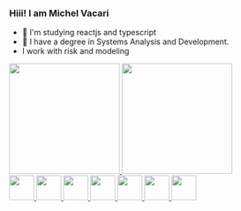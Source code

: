 ### Hiii! I am Michel Vacari 



- 📘 I'm studying reactjs and typescript
- 🚀 I have a degree in Systems Analysis and Development.
- I work with risk and modeling

<div>
  <a href="https://www.linkedin.com/in/michelvacari/">
  <img height="200em" src="https://github-readme-stats.vercel.app/api?username=michelvacari&show_icons=true&theme=tokyonight&iclude_all_commits=true&count_private=true"/>
  <img height="200em" src="https://github-readme-stats.vercel.app/api/top-langs/?username=michelvacari&show_icons=true&theme=tokyonight&in"/>
</div>

<div>
  <img height= "45em" src="https://cdn.jsdelivr.net/gh/devicons/devicon/icons/html5/html5-original-wordmark.svg" />
  <img height= "45em" src="https://cdn.jsdelivr.net/gh/devicons/devicon/icons/css3/css3-original-wordmark.svg" />
  <img height= "45em" src="https://cdn.jsdelivr.net/gh/devicons/devicon/icons/javascript/javascript-original.svg" />
  <img height= "45em" src="https://cdn.jsdelivr.net/gh/devicons/devicon/icons/react/react-original-wordmark.svg" />
  <img height= "45em" src="https://cdn.jsdelivr.net/gh/devicons/devicon/icons/python/python-original-wordmark.svg" />
  <img height= "45em" src="https://cdn.jsdelivr.net/gh/devicons/devicon/icons/kotlin/kotlin-original.svg" />
  <img height= "45em" src="https://cdn.jsdelivr.net/gh/devicons/devicon/icons/mysql/mysql-original-wordmark.svg" />
          

</div>

